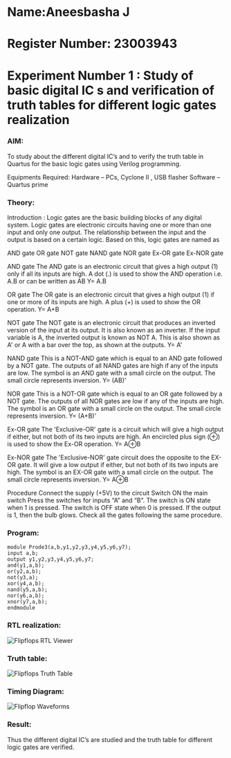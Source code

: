 # Name:Aneesbasha J
# Register Number: 23003943
# Experiment Number 1 : Study of basic digital IC s and verification of truth tables for different logic gates realization
### AIM:
To study about the different digital IC’s and to verify the truth table in Quartus for the basic logic gates using Verilog programming.

Equipments Required:
Hardware – PCs, Cyclone II , USB flasher Software – Quartus prime

### Theory:
Introduction : Logic gates are the basic building blocks of any digital system. Logic gates are electronic circuits having one or more than one input and only one output. The relationship between the input and the output is based on a certain logic. Based on this, logic gates are named as

AND gate OR gate NOT gate NAND gate NOR gate Ex-OR gate Ex-NOR gate

AND gate The AND gate is an electronic circuit that gives a high output (1) only if all its inputs are high. A dot (.) is used to show the AND operation i.e. A.B or can be written as AB
Y= A.B

OR gate The OR gate is an electronic circuit that gives a high output (1) if one or more of its inputs are high. A plus (+) is used to show the OR operation.
Y= A+B

NOT gate The NOT gate is an electronic circuit that produces an inverted version of the input at its output. It is also known as an inverter. If the input variable is A, the inverted output is known as NOT A. This is also shown as A' or A with a bar over the top, as shown at the outputs.
Y= A'

NAND gate This is a NOT-AND gate which is equal to an AND gate followed by a NOT gate. The outputs of all NAND gates are high if any of the inputs are low. The symbol is an AND gate with a small circle on the output. The small circle represents inversion.
Y= (AB)’

NOR gate This is a NOT-OR gate which is equal to an OR gate followed by a NOT gate. The outputs of all NOR gates are low if any of the inputs are high. The symbol is an OR gate with a small circle on the output. The small circle represents inversion.
Y= (A+B)’

Ex-OR gate The 'Exclusive-OR' gate is a circuit which will give a high output if either, but not both of its two inputs are high. An encircled plus sign (⊕) is used to show the Ex-OR operation.
Y= A⊕B

Ex-NOR gate The 'Exclusive-NOR' gate circuit does the opposite to the EX-OR gate. It will give a low output if either, but not both of its two inputs are high. The symbol is an EX-OR gate with a small circle on the output. The small circle represents inversion.
Y= A⊕B

Procedure Connect the supply (+5V) to the circuit Switch ON the main switch Press the switches for inputs “A” and “B”. The switch is ON state when 1 is pressed. The switch is OFF state when 0 is pressed. If the output is 1, then the bulb glows. Check all the gates following the same procedure.

### Program:
```
module Prode3(a,b,y1,y2,y3,y4,y5,y6,y7);
input a,b;
output y1,y2,y3,y4,y5,y6,y7;
and(y1,a,b);
or(y2,a,b);
not(y3,a);
xor(y4,a,b);
nand(y5,a,b);
nor(y6,a,b);
xnor(y7,a,b);
endmodule
```
### RTL realization:
![Flipflops RTL Viewer](https://github.com/Aneesbasha18/Study-of-basic-digital-IC-s-and-verification-of-truth-tables-for-different-logic-gates-realization-/assets/154219883/dd19c7a2-16ed-4f7a-8f52-4a6d82f6faa3)


### Truth table:
![Flipflops Truth Table](https://github.com/Aneesbasha18/Study-of-basic-digital-IC-s-and-verification-of-truth-tables-for-different-logic-gates-realization-/assets/154219883/8d03bc3d-e408-4326-bd65-5a6088397e5f)

### Timing Diagram:
![Flipflop Waveforms](https://github.com/Aneesbasha18/Study-of-basic-digital-IC-s-and-verification-of-truth-tables-for-different-logic-gates-realization-/assets/154219883/6d0dffb7-a8a2-4730-8732-b60a00934d36)

### Result:
Thus the different digital IC’s are studied and the truth table for different logic gates are verified.
